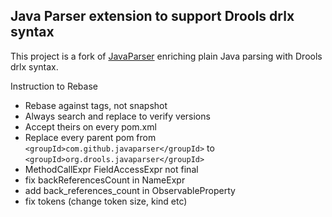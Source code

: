 ## Java Parser extension to support Drools drlx syntax

This project is a fork of [JavaParser](https://github.com/javaparser/javaparser)
enriching plain Java parsing with Drools drlx syntax.


Instruction to Rebase

- Rebase against tags, not snapshot
- Always search and replace to verify versions
- Accept theirs on every pom.xml
- Replace every parent pom from `<groupId>com.github.javaparser</groupId>` to `<groupId>org.drools.javaparser</groupId>`
- MethodCallExpr FieldAccessExpr not final
- fix backReferencesCount in NameExpr
- add back_references_count in ObservableProperty
- fix tokens (change token size, kind etc)